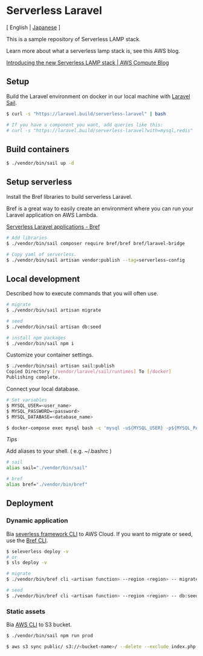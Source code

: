 # Serverless Laravel

[ English | [Japanese](https://github.com/ysmtegsr/serverless-laravel/blob/main/README.ja.md) ]

This is a sample repository of Serverless LAMP stack.

Learn more about what a serverless lamp stack is, see this AWS blog.

[Introducing the new Serverless LAMP stack \| AWS Compute Blog](https://aws.amazon.com/jp/blogs/compute/introducing-the-new-serverless-lamp-stack/)

## Setup

Build the Laravel environment on docker in our local machine with [Laravel Sail](https://readouble.com/laravel/8.x/ja/sail.html).

```sh
$ curl -s "https://laravel.build/serverless-laravel" | bash

# If you have a component you want, add queries like this:
# curl -s "https://laravel.build/serverless-laravel?with=mysql,redis" | bash
```

## Build containers

```sh
$ ./vendor/bin/sail up -d
```

## Setup serverless

Install the Bref libraries to build serverless Laravel.

Bref is a great way to easily create an environment where you can run your Laravel application on AWS Lambda.

[Serverless Laravel applications \- Bref](https://bref.sh/docs/frameworks/laravel.html)

```sh
# Add libraries
$ ./vendor/bin/sail composer require bref/bref bref/laravel-bridge

# Copy yaml of serverless.
$ ./vendor/bin/sail artisan vendor:publish --tag=serverless-config
```


## Local development

Described how to execute commands that you will often use.

```sh
# migrate
$ ./vendor/bin/sail artisan migrate

# seed
$ ./vendor/bin/sail artisan db:seed

# install npm packages
$ ./vendor/bin/sail npm i
```

Customize your container settings.

```sh
$ ./vendor/bin/sail artisan sail:publish
Copied Directory [/vendor/laravel/sail/runtimes] To [/docker]
Publishing complete.
```

Connect your local database.

```sh
# Set variables
$ MYSQL_USER=<user_name>
$ MYSQL_PASSWORD=<password>
$ MYSQL_DATABASE=<database_name>

$ docker-compose exec mysql bash -c 'mysql -u${MYSQL_USER} -p${MYSQL_PASSWORD} ${MYSQL_DATABASE}'
```

*Tips*

Add aliases to your shell. ( e.g. ~/.bashrc )

```sh
# sail
alias sail="./vendor/bin/sail"

# bref
alias bref="./vendor/bin/bref"
```

## Deployment

### Dynamic application

Bia [severless framework CLI](https://www.serverless.com/framework/docs/providers/aws/cli-reference/) to AWS Cloud.
If you want to migrate or seed, use the [Bref CLI](https://bref.sh/docs/runtimes/console.html).

```sh
$ seleverless deploy -v
# or
$ sls deploy -v

# migrate
$ ./vendor/bin/bref cli <artisan function> --region <region> -- migrate

# seed
$ ./vendor/bin/bref cli <artisan function> --region <region> -- db:seed
```

### Static assets

Bia [AWS CLI](https://aws.amazon.com/cli/) to S3 bucket.

```sh
$ ./vendor/bin/sail npm run prod

$ aws s3 sync public/ s3://<bucket-name>/ --delete --exclude index.php
```

